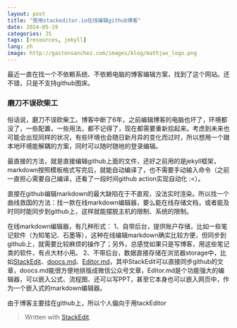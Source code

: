 ```yaml
---
layout: post
title: "使用stackeditor.io在线编辑github博客"
date: 2024-05-19
categories: JS
tags: [resources, jekyll]
lang: zh
image: http://gastonsanchez.com/images/blog/mathjax_logo.png
---
```


最近一直在找一个不依赖系统、不依赖电脑的博客编辑方案，找到了这个网站。还不错，只是不支持github图床。
<!--more-->

### 磨刀不误砍柴工

俗话说，磨刀不误砍柴工。博客中断了6年，之前编辑博客的电脑也坏了，环境都没了，一些配置，一些用法，都不记得了，现在都需要重新拾起来。考虑到未来也可能会出现同样的状况，有些环境也会随日新月异的变化而过时，所以想用一个跟本地环境能解耦的方案，同时可以随时随地的登录编辑。

最直接的方法，就是直接编辑github上面的文件，还好之前用的是jekyll框架，markdown按照模板格式写完后，就能自动编译了，也不需要手动输入命令（之前一直担心需要自己编译，还看了一段时间github action实现自动化 :<）。

直接在github编辑markdown的最大缺陷在于不直观，没法实时渲染。所以找一个曲线救国的方法：找一款在线markdown编辑器，要么能在线存储文档，或者能及时同时能同步到github上，这样就能摆脱主机的限制、系统的限制。

在线markdown编辑器，有几种形式：
1、自带后台，提供账户存储，比如一些笔记软件（为知笔记、石墨等），这种在线编辑markdown确实比较方便，但同步到github上，就需要比较麻烦的操作了；另外，总感觉如果只是写博客，用这些笔记类的软件，有点大材小用。
2、不带后台，数据直接存储在浏览器storage中，比如[StackEdit](https://stackedit.io/app#)、[doocs.md](https://github.com/doocs/md)、[Editor.md](https://pandao.github.io/editor.md/en.html)，其中StackEdit可以直接同步github的文章，doocs.md能很方便地排版成微信公众号文章，Editor.md是个功能强大的编辑器，可以嵌入公式、流程图、还可以写PPT，甚至它本身也可以嵌入网页中，作为一个嵌入式的markdown编辑器。

由于博客主要挂在github上，所以个人偏向于用tackEditor


> Written with [StackEdit](https://stackedit.io/).
<!--stackedit_data:
eyJwcm9wZXJ0aWVzIjoidGl0bGU6IOS9v+eUqHN0YWNrZWRpdG
9yLmlv5Zyo57q/57yW6L6RZ2l0aHVi5Y2a5a6iXG5hdXRob3I6
IHNoYXdwYW5cbnRhZ3M6ICdyZXNvdXJjZXMsamVreWxsJ1xuY2
F0ZWdvcmllczogSlNcbmRhdGU6ICcyMDI0LTA1LTE5J1xuZXh0
ZW5zaW9uczpcbiAgcHJlc2V0OiBnZm1cbiIsImhpc3RvcnkiOl
s4MTcxNDc3OTcsMTgwNDY2NjQ3NiwtNDY2ODMzOTksMTI5NTYx
ODg0MSwtNjc2NDA1NDE2LDg1MDIzNTUzLDIxMjczMDQ2MjUsMT
gwMzg1Nzg3MF19
-->